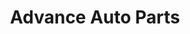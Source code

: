 ---
title: "Advance Auto Parts"
url: /schenectady/advance-auto-parts-altamont-avenue/
shop: car parts
---